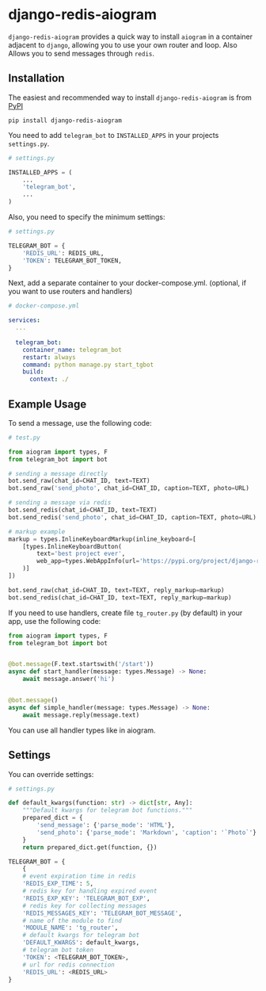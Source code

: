 # django-redis-aiogram

`django-redis-aiogram` provides a quick way to install `aiogram` in a container adjacent to `django`, allowing you to use your own router and loop. Also Allows you to send messages through `redis`.

## Installation

The easiest and recommended way to install `django-redis-aiogram` is from [PyPI](https://pypi.org/project/django-redis-aiogram/)

``` shell
pip install django-redis-aiogram
```

You need to add `telegram_bot` to `INSTALLED_APPS` in your projects `settings.py`.

``` python
# settings.py

INSTALLED_APPS = (
    ...
    'telegram_bot',
    ...
)
```

Also, you need to specify the minimum settings:
``` python
# settings.py

TELEGRAM_BOT = {
    'REDIS_URL': REDIS_URL,
    'TOKEN': TELEGRAM_BOT_TOKEN,
}
```

Next, add a separate container to your docker-compose.yml. 
(optional, if you want to use routers and handlers)

``` yaml
# docker-compose.yml

services:
  ...
  
  telegram_bot:
    container_name: telegram_bot
    restart: always
    command: python manage.py start_tgbot
    build:
      context: ./
```

## Example Usage

To send a message, use the following code:
``` python
# test.py

from aiogram import types, F
from telegram_bot import bot

# sending a message directly
bot.send_raw(chat_id=CHAT_ID, text=TEXT)
bot.send_raw('send_photo', chat_id=CHAT_ID, caption=TEXT, photo=URL)

# sending a message via redis
bot.send_redis(chat_id=CHAT_ID, text=TEXT)
bot.send_redis('send_photo', chat_id=CHAT_ID, caption=TEXT, photo=URL)

# markup example
markup = types.InlineKeyboardMarkup(inline_keyboard=[
    [types.InlineKeyboardButton(
        text='best project ever',
        web_app=types.WebAppInfo(url='https://pypi.org/project/django-redis-aiogram')
    )]
])

bot.send_raw(chat_id=CHAT_ID, text=TEXT, reply_markup=markup)
bot.send_redis(chat_id=CHAT_ID, text=TEXT, reply_markup=markup)
```

If you need to use handlers, create file `tg_router.py` (by default) in your app, use the following code:

``` python
from aiogram import types, F
from telegram_bot import bot


@bot.message(F.text.startswith('/start'))
async def start_handler(message: types.Message) -> None:
    await message.answer('hi')


@bot.message()
async def simple_handler(message: types.Message) -> None:
    await message.reply(message.text)
```

You can use all handler types like in aiogram.

## Settings

You can override settings:

``` python
# settings.py

def default_kwargs(function: str) -> dict[str, Any]:
    """Default kwargs for telegram bot functions."""
    prepared_dict = {
        'send_message': {'parse_mode': 'HTML'},
        'send_photo': {'parse_mode': 'Markdown', 'caption': '`Photo`'}
    }
    return prepared_dict.get(function, {})

TELEGRAM_BOT = {
    {
    # event expiration time in redis
    'REDIS_EXP_TIME': 5,
    # redis key for handling expired event
    'REDIS_EXP_KEY': 'TELEGRAM_BOT_EXP',
    # redis key for collecting messages
    'REDIS_MESSAGES_KEY': 'TELEGRAM_BOT_MESSAGE',
    # name of the module to find
    'MODULE_NAME': 'tg_router',
    # default kwargs for telegram bot
    'DEFAULT_KWARGS': default_kwargs,
    # telegram bot token
    'TOKEN': <TELEGRAM_BOT_TOKEN>,
    # url for redis connection
    'REDIS_URL': <REDIS_URL>
}
```
